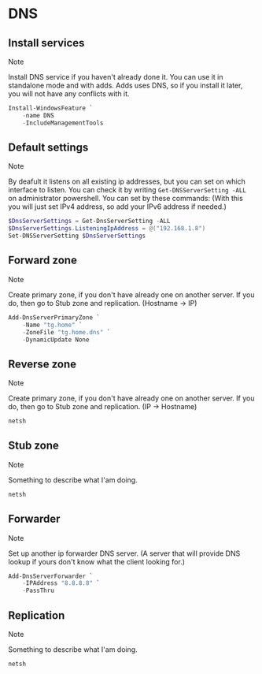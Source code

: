 # DNS

## Install services

> [!NOTE]
> Install DNS service if you haven't already done it. You can use it in standalone mode and with adds. Adds uses DNS, so if you install it later, you will not have any conflicts with it.

```powershell
Install-WindowsFeature `
    -name DNS
    -IncludeManagementTools
```

## Default settings

> [!NOTE]
> By deafult it listens on all existing ip addresses, but you can set on which interface to listen. You can check it by writing `Get-DNSServerSetting -ALL` on administrator powershell. You can set by these commands: (With this you will just set IPv4 address, so add your IPv6 address if needed.)

```powershell
$DnsServerSettings = Get-DnsServerSetting -ALL
$DnsServerSettings.ListeningIpAddress = @("192.168.1.8")
Set-DNSServerSetting $DnsServerSettings
 ```

## Forward zone

> [!NOTE]
> Create primary zone, if you don't have already one on another server. If you do, then go to Stub zone and replication. (Hostname -> IP)

```powershell
Add-DnsServerPrimaryZone `
    -Name "tg.home" `
    -ZoneFile "tg.home.dns" `
    -DynamicUpdate None
```

## Reverse zone

> [!NOTE]
> Create primary zone, if you don't have already one on another server. If you do, then go to Stub zone and replication. (IP -> Hostname)

```powershell
netsh 
```

## Stub zone

> [!NOTE]
> Something to describe what I'am doing.

```powershell
netsh 
```

## Forwarder

> [!NOTE]
> Set up another ip forwarder DNS server. (A server that will provide DNS lookup if yours don't know what the client looking for.)

```powershell
Add-DnsServerForwarder `
    -IPAddress "8.8.8.8" `
    -PassThru
```

## Replication

> [!NOTE]
> Something to describe what I'am doing.

```powershell
netsh 
```

